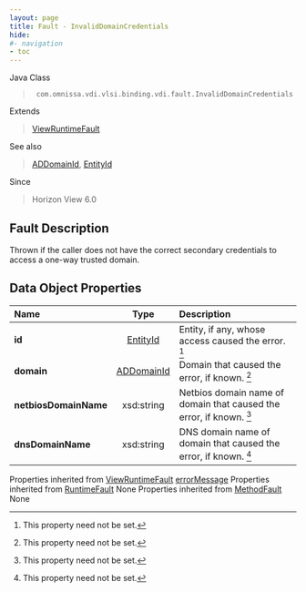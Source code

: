 ```yaml
---
layout: page
title: Fault - InvalidDomainCredentials
hide:
#- navigation
- toc
---
```






Java Class
> ` com.omnissa.vdi.vlsi.binding.vdi.fault.InvalidDomainCredentials`

Extends
> [ViewRuntimeFault](vdi.fault.ViewRuntimeFault.md)

See also
> [ADDomainId](vdi.entity.ADDomainId.md), [EntityId](vdi.EntityId.md)

Since
> Horizon View 6.0


## Fault Description

Thrown if the caller does not have the correct secondary credentials to access a one-way trusted domain.

## Data Object Properties

 Name | Type | Description
:---|:---:|:---
**id**| [EntityId](vdi.EntityId.md)|  Entity, if any, whose access caused the error. [^1]
**domain**| [ADDomainId](vdi.entity.ADDomainId.md)|  Domain that caused the error, if known. [^1]
**netbiosDomainName**|  xsd:string|  Netbios domain name of domain that caused the error, if known. [^1]
**dnsDomainName**|  xsd:string|  DNS domain name of domain that caused the error, if known. [^1]
Properties inherited from [ViewRuntimeFault](vdi.fault.ViewRuntimeFault.md)
[errorMessage](vdi.fault.ViewRuntimeFault.md#errorMessage)
Properties inherited from [RuntimeFault](vmodl.RuntimeFault.md)
None
Properties inherited from [MethodFault](vmodl.MethodFault.md)
None


 


[^1]: This property need not be set.